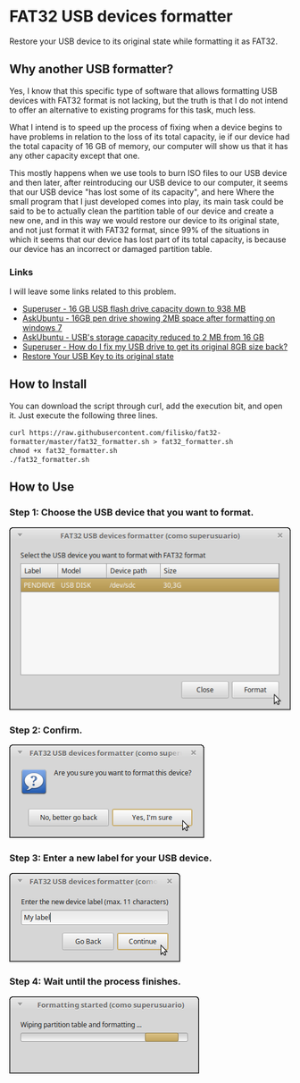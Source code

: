 # FAT32 USB devices formatter

Restore your USB device to its original state while formatting it as FAT32.

## Why another USB formatter?

Yes, I know that this specific type of software that allows formatting USB devices with FAT32 format is not lacking, but the truth is that I do not intend to offer an alternative to existing programs for this task, much less.

What I intend is to speed up the process of fixing when a device begins to have problems in relation to the loss of its total capacity, ie if our device had the total capacity of 16 GB of memory, our computer will show us that it has any other capacity except that one.

This mostly happens when we use tools to burn ISO files to our USB device and then later, after reintroducing our USB device to our computer, it seems that our USB device "has lost some of its capacity", and here Where the small program that I just developed comes into play, its main task could be said to be to actually clean the partition table of our device and create a new one, and in this way we would restore our device to its original state, and not just format it with FAT32 format, since 99% of the situations in which it seems that our device has lost part of its total capacity, is because our device has an incorrect or damaged partition table.

### Links

I will leave some links related to this problem.

* [Superuser - 16 GB USB flash drive capacity down to 938 MB](https://superuser.com/questions/752874/16-gb-usb-flash-drive-capacity-down-to-938-mb)
* [AskUbuntu - 16GB pen drive showing 2MB space after formatting on windows 7](http://askubuntu.com/questions/586118/16gb-pen-drive-showing-2mb-space-after-formatting-on-windows-7)
* [AskUbuntu - USB's storage capacity reduced to 2 MB from 16 GB](http://askubuntu.com/questions/289971/usbs-storage-capacity-reduced-to-2-mb-from-16-gb)
* [Superuser - How do I fix my USB drive to get its original 8GB size back?](https://superuser.com/questions/382242/how-do-i-fix-my-usb-drive-to-get-its-original-8gb-size-back)
* [Restore Your USB Key to its original state](https://www.pendrivelinux.com/restoring-your-usb-key-partition/)


## How to Install

You can download the script through curl, add the execution bit, and open it. Just execute the following three lines.

```
curl https://raw.githubusercontent.com/filisko/fat32-formatter/master/fat32_formatter.sh > fat32_formatter.sh
chmod +x fat32_formatter.sh
./fat32_formatter.sh
```

## How to Use

### Step 1: Choose the USB device that you want to format.

![Step 1](https://github.com/filisko/fat32-formatter/blob/master/images/01.png)

### Step 2: Confirm.

![Step 2](https://github.com/filisko/fat32-formatter/blob/master/images/02.png)

### Step 3: Enter a new label for your USB device.

![Step 3](https://github.com/filisko/fat32-formatter/blob/master/images/03.png)

### Step 4: Wait until the process finishes.

![Step 4](https://github.com/filisko/fat32-formatter/blob/master/images/04.png)
